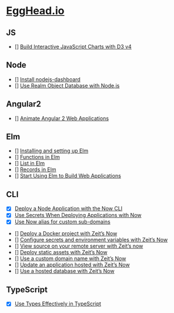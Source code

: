 # [EggHead.io](https://egghead.io)

## JS

- [] [Build Interactive JavaScript Charts with D3 v4](https://egghead.io/courses/build-interactive-javascript-charts-with-d3-v4)

## Node
- [] [Install nodejs-dashboard](https://egghead.io/lessons/node-js-install-nodejs-dashboard)
- [] [Use Realm Object Database with Node.js](https://egghead.io/lessons/node-js-use-realm-object-database-with-node-js)

## Angular2

- [] [Animate Angular 2 Web Applications](https://egghead.io/courses/animate-angular-2-web-applications)

## Elm

- [] [Installing and setting up Elm](https://egghead.io/lessons/elm-installing-and-setting-up-elm)
- [] [Functions in Elm](https://egghead.io/lessons/elm-functions-in-elm)
- [] [List in Elm](https://egghead.io/lessons/elm-list-in-elm)
- [] [Records in Elm](https://egghead.io/lessons/elm-records-in-elm)
- [] [Start Using Elm to Build Web Applications](https://egghead.io/courses/start-using-elm-to-build-web-applications)
## CLI

- [x] [Deploy a Node Application with the Now CLI](https://egghead.io/lessons/node-js-deploy-a-node-application-with-the-now-cli)
- [x] [Use Secrets When Deploying Applications with Now](https://egghead.io/lessons/node-js-use-secrets-when-deploying-applications-with-now)
- [x] [Use Now alias for custom sub-domains](https://egghead.io/lessons/node-js-use-now-alias-for-custom-sub-domains)
- [] [Deploy a Docker project with Zeit’s Now](https://egghead.io/lessons/tools-deploy-a-docker-project-with-zeit-s-now)
- [] [Configure secrets and environment variables with Zeit’s Now](https://egghead.io/lessons/tools-configure-secrets-and-environment-variables-with-zeit-s-now)
- [] [View source on your remote server with Zeit’s now](https://egghead.io/lessons/tools-view-source-on-your-remote-server-with-zeit-s-now)
- [] [Deploy static assets with Zeit’s Now](https://egghead.io/lessons/tools-deploy-static-assets-with-zeit-s-now)
- [] [Use a custom domain name with Zeit’s Now](https://egghead.io/lessons/tools-use-a-custom-domain-name-with-zeit-s-now)
- [] [Update an application hosted with Zeit’s Now](https://egghead.io/lessons/tools-update-an-application-hosted-with-zeit-s-now)
- [] [Use a hosted database with Zeit’s Now](https://egghead.io/lessons/tools-use-a-hosted-database-with-zeit-s-now)

## TypeScript

- [x] [Use Types Effectively in TypeScript](https://egghead.io/lessons/typescript-introduction-to-static-typing)
